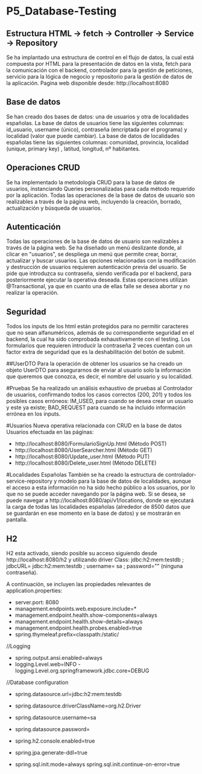 # P5_Database-Testing


## Estructura HTML -> fetch -> Controller -> Service -> Repository
Se ha implantado una estructura de control en el flujo de datos, la cual está compuesta por HTML para la presentación de datos en la vista, fetch para la comunicación con el backend, controlador para la gestión de peticiones, servicio para la lógica de negocio y repositorio para la gestión de datos de la aplicación.
Pagina web disponible desde:  http://localhost:8080

## Base de datos
Se han creado dos bases de datos: una de usuarios y otra de localidades españolas. La base de datos de usuarios tiene las siguientes columnas: id_usuario, username (único), contraseña (encriptada por el programa) y localidad (valor que puede cambiar). La base de datos de localidades españolas tiene las siguientes columnas: comunidad, provincia, localidad (unique, primary key) , latitud, longitud, nº habitantes. 

## Operaciones CRUD
Se ha implementado la metodología CRUD para la base de datos de usuarios, instanciando Queries personalizadas para cada método requerido por la aplicación. Todas las operaciones de la base de datos de usuario son realizables a través de la página web, incluyendo la creación, borrado, actualización y búsqueda de usuarios.

## Autenticación
Todas las operaciones de la base de datos de usuario son realizables a través de la página web. Se ha diseñado un menú deslizante donde, al clicar en "usuarios", se despliega un menú que permite crear, borrar, actualizar y buscar usuarios. Las opciones relacionadas con la modificación y destrucción de usuarios requieren autenticación previa del usuario. Se pide que introduzca su contraseña, siendo verificada por el backend, para posteriormente ejecutar la operativa deseada.
Estas operaciones utilizan @Transactional, ya que en cuanto una de ellas falle se desea abortar y no realizar la operación.

## Seguridad
Todos los inputs de los html están protegidos para no permitir caracteres que no sean alfanuméricos, además de su correspondiente seguridad en el backend, la cual ha sido comprobada exhaustivamente con el testing. Los formularios que requieren introducir la contraseña 2 veces cuentan con un factor extra de seguridad que es la deshabilitación del botón de submit.

##UserDTO
Para la operación de obtener los usuarios se ha creado un objeto UserDTO para asegurarnos de enviar al usuario solo la información que queremos que conozca, es decir, el nombre del usuario y su localidad.

#Pruebas
Se ha realizado un análisis exhaustivo de pruebas al Controlador de usuarios, confirmando todos los casos correctos (200, 201) y todos los posibles casos erróneos: IM_USED, para cuando se desea crear un usuario y este ya existe; BAD_REQUEST para cuando se ha incluido información errónea en los inputs.

#Usuarios
Nueva operativa relacionada con CRUD en la base de datos Usuarios efectuada en las páginas:
-	http://localhost:8080/FormularioSignUp.html (Método POST)
-	http://localhost:8080/UserSearcher.html (Método GET) 
-	http://localhost:8080/Update_user.html (Método PUT) 
-	http://localhost:8080/Delete_user.html (Método DELETE)



#Localidades Españolas
También se ha creado la estructura de controlador-service-repository y modelo para la base de datos de localidades, aunque el acceso a esta información no ha sido hecho público a los usuarios, por lo que no se puede acceder navegando por la página web. Si se desea, se puede navegar a http://localhost:8080/api/v1/locations, donde se ejecutará la carga de todas las localidades españolas (alrededor de 8500 datos que se guardarán en ese momento en la base de datos) y se mostrarán en pantalla.

## H2
H2 esta activado, siendo posible su acceso siguiendo desde http://localhost:8080/h2 y utilizando driver Class: jdbc:h2:mem:testdb ;  jdbcURL= jdbc:h2:mem:testdb ; username= sa ; password="" (ninguna contraseña).

A continuación, se incluyen las propiedades relevantes de application.properties:

- server.port: 8080
- management.endpoints.web.exposure.include=*
- management.endpoint.health.show-components=always
- management.endpoint.health.show-details=always
- management.endpoint.health.probes.enabled=true
- spring.thymeleaf.prefix=classpath:/static/

//Logging
- spring.output.ansi.enabled=always
- logging.Level.web=INFO
-logging.Level.org.springframework.jdbc.core=DEBUG

//Database configuration
- spring.datasource.url=jdbc:h2:mem:testdb
- spring.datasource.driverClassName=org.h2.Driver
- spring.datasource.username=sa
- spring.datasource.password=

- spring.h2.console.enabled=true
- spring.jpa.generate-ddl=true
- spring.sql.init.mode=always
 spring.sql.init.continue-on-error=true
